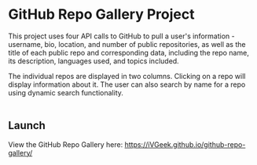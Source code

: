 # GitHub Repo Gallery Project

This project uses four API calls to GitHub to pull a user's information - username, bio, location, and number of public repositories, as well as the title of each public repo and corresponding data, including the repo name, its description, languages used, and topics included.

The individual repos are displayed in two columns. Clicking on a repo will display information about it. The user can also search by name for a repo using dynamic search functionality.
</br>
</br>


## Launch

View the GitHub Repo Gallery here: https://iVGeek.github.io/github-repo-gallery/

